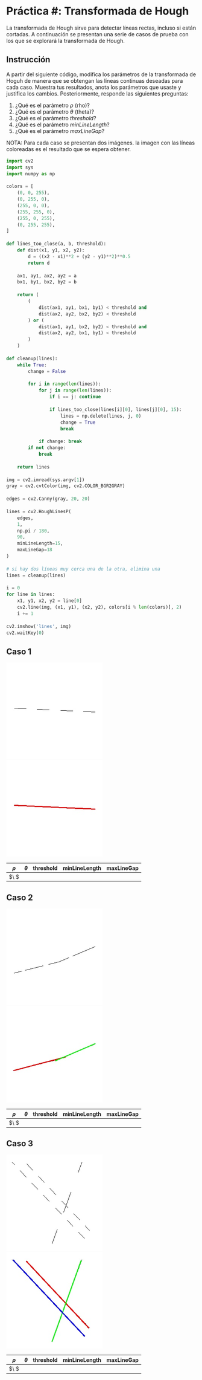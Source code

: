 # Práctica #: Transformada de Hough

La transformada de Hough sirve para detectar líneas rectas, incluso si están cortadas. A continuación se presentan una serie de casos de prueba con los que se explorará la transformada de Hough.

## Instrucción

A partir del siguiente código, modifica los parámetros de la transformada de Hoguh de manera que se obtengan las líneas continuas deseadas para cada caso. Muestra tus resultados, anota los parámetros que usaste y justifica los cambios. Posteriormente, responde las siguientes preguntas:

1. ¿Qué es el parámetro *ρ* (rho)?
2. ¿Qué es el parámetro *θ* (theta)?
3. ¿Qué es el parámetro *threshold*?
3. ¿Qué es el parámetro *minLineLength*?
3. ¿Qué es el parámetro *maxLineGap*?

NOTA: Para cada caso se presentan dos imágenes. la imagen con las líneas coloreadas es el resultado que se espera obtener.

```python
import cv2
import sys
import numpy as np

colors = [
    (0, 0, 255),
    (0, 255, 0),
    (255, 0, 0),
    (255, 255, 0),
    (255, 0, 255),
    (0, 255, 255),
]

def lines_too_close(a, b, threshold):
    def dist(x1, y1, x2, y2):
        d = ((x2 - x1)**2 + (y2 - y1)**2)**0.5
        return d

    ax1, ay1, ax2, ay2 = a
    bx1, by1, bx2, by2 = b

    return (
        (
            dist(ax1, ay1, bx1, by1) < threshold and
            dist(ax2, ay2, bx2, by2) < threshold
        ) or (
            dist(ax1, ay1, bx2, by2) < threshold and
            dist(ax2, ay2, bx1, by1) < threshold
        )
    )

def cleanup(lines):
    while True:
        change = False

        for i in range(len(lines)):
            for j in range(len(lines)):
                if i == j: continue

                if lines_too_close(lines[i][0], lines[j][0], 15):
                    lines = np.delete(lines, j, 0)
                    change = True
                    break

            if change: break
        if not change:
            break

    return lines

img = cv2.imread(sys.argv[1])
gray = cv2.cvtColor(img, cv2.COLOR_BGR2GRAY)

edges = cv2.Canny(gray, 20, 20)

lines = cv2.HoughLinesP(
    edges,
    1,
    np.pi / 180,
    90,
    minLineLength=15,
    maxLineGap=18
)

# si hay dos líneas muy cerca una de la otra, elimina una
lines = cleanup(lines)

i = 0
for line in lines:
    x1, y1, x2, y2 = line[0]
    cv2.line(img, (x1, y1), (x2, y2), colors[i % len(colors)], 2)
    i += 1

cv2.imshow('lines', img)
cv2.waitKey(0)
```

## Caso 1

![ejemplo-1](ejemplo1.jpg)
![ejemplo-1-deseado](ejemplo1-deseado.jpg)

| $\rho$ | $\theta$ | threshold | minLineLength | maxLineGap |
| - | - | - | - | - |
| $\ $ | |  |  |  |

## Caso 2

![ejemplo-2](ejemplo2.jpg)
![ejemplo-2-deseado](ejemplo2-deseado.jpg)

| $\rho$ | $\theta$ | threshold | minLineLength | maxLineGap |
| - | - | - | - | - |
| $\ $ | |  |  |  |

## Caso 3

![ejemplo-3](ejemplo3.jpg)
![ejemplo-3-deseado](ejemplo3-deseado.jpg)

| $\rho$ | $\theta$ | threshold | minLineLength | maxLineGap |
| - | - | - | - | - |
| $\ $ | |  |  |  |
